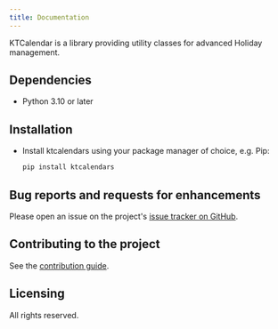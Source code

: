 ```yaml
---
title: Documentation
---
```


KTCalendar is a library providing utility classes for advanced Holiday management.


## Dependencies

* Python 3.10 or later


## Installation

* Install ktcalendars using your package manager of choice, e.g. Pip:
  ```bash
  pip install ktcalendars
  ```

## Bug reports and requests for enhancements

Please open an issue on the project's [issue tracker on GitHub](https://github.com/k-tech-italy/ktcalendars/issues).

## Contributing to the project

See the [contribution guide](contributing.md).

## Licensing

All rights reserved.
